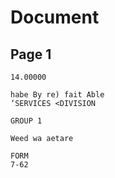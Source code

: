 # Document

## Page 1

```text
14.00000

habe By re) fait Able
‘SERVICES <DIVISION

GROUP 1

Weed wa aetare

FORM
7-62
```

